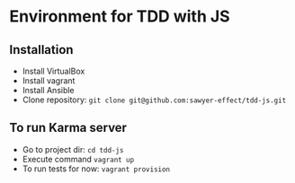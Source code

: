 # Environment for TDD with JS


## Installation

* Install VirtualBox
* Install vagrant
* Install Ansible
* Clone repository: `git clone git@github.com:sawyer-effect/tdd-js.git`

## To run Karma server


* Go to project dir: `cd tdd-js`
* Execute command `vagrant up`
* To run tests for now: `vagrant provision`
